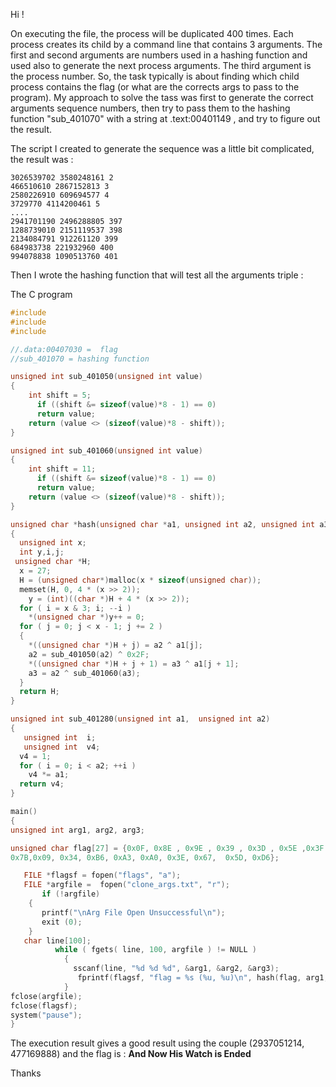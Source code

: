 Hi !

On executing the file, the process will be duplicated 400 times. Each process creates its child by a command line that contains 3 arguments. The first and second arguments are numbers used in a hashing function and used also to generate the next process arguments. The third argument is the process number.
So, the task typically is about finding which child process contains the flag (or what are the corrects args to pass to the program).
My approach to solve the tass was first to generate the correct arguments sequence numbers, then try to pass them to the hashing function "sub_401070" with a string at .text:00401149 , and try to figure out the result.

The script I created to generate the sequence was a little bit complicated, the result was :

    3026539702 3580248161 2
    466510610 2867152813 3
    2580226910 609694577 4
    3729770 4114200461 5
    ....
    2941701190 2496288805 397
    1288739010 2151119537 398
    2134084791 912261120 399
    684983738 221932960 400
    994078838 1090513760 401


Then I wrote the hashing function that will test all the arguments triple :

The C program 

```C
#include
#include
#include

//.data:00407030 =  flag
//sub_401070 = hashing function

unsigned int sub_401050(unsigned int value)
{
    int shift = 5;
      if ((shift &= sizeof(value)*8 - 1) == 0)
      return value;
    return (value <> (sizeof(value)*8 - shift));
} 

unsigned int sub_401060(unsigned int value)
{
    int shift = 11;
      if ((shift &= sizeof(value)*8 - 1) == 0)
      return value;
    return (value <> (sizeof(value)*8 - shift));
}

unsigned char *hash(unsigned char *a1, unsigned int a2, unsigned int a3)
{
  unsigned int x;
  int y,i,j; 
 unsigned char *H; 
  x = 27;  
  H = (unsigned char*)malloc(x * sizeof(unsigned char));  
  memset(H, 0, 4 * (x >> 2));  
    y = (int)((char *)H + 4 * (x >> 2));
  for ( i = x & 3; i; --i )
    *(unsigned char *)y++ = 0;         
  for ( j = 0; j < x - 1; j += 2 )
  {
    *((unsigned char *)H + j) = a2 ^ a1[j];
    a2 = sub_401050(a2) ^ 0x2F;        
    *((unsigned char *)H + j + 1) = a3 ^ a1[j + 1];            
    a3 = a2 ^ sub_401060(a3);  
  }  
  return H;
}

unsigned int sub_401280(unsigned int a1,  unsigned int a2)
{
   unsigned int  i; 
   unsigned int  v4;
  v4 = 1;
  for ( i = 0; i < a2; ++i )
    v4 *= a1;
  return v4;
}

main()
{
unsigned int arg1, arg2, arg3;

unsigned char flag[27] = {0x0F, 0x8E , 0x9E , 0x39 , 0x3D , 0x5E ,0x3F ,0xA8 , 0x7A , 0x68 ,0x0C ,0x3D, 0x8B, 0xAD, 0xC5,  0xD0,
0x7B,0x09, 0x34, 0xB6, 0xA3, 0xA0, 0x3E, 0x67,  0x5D, 0xD6};

   FILE *flagsf = fopen("flags", "a");
   FILE *argfile =  fopen("clone_args.txt", "r");   
       if (!argfile)
    {
       printf("\nArg File Open Unsuccessful\n");
       exit (0);
    }   
   char line[100]; 
          while ( fgets( line, 100, argfile ) != NULL ) 
            { 
              sscanf(line, "%d %d %d", &arg1, &arg2, &arg3);
               fprintf(flagsf, "flag = %s (%u, %u)\n", hash(flag, arg1, arg2), arg1, arg2);                            
            } 
fclose(argfile);
fclose(flagsf);
system("pause");    
}
```

The execution result gives a good result using the couple (2937051214, 477169888)  and the flag is :
**And Now His Watch is Ended**

Thanks
